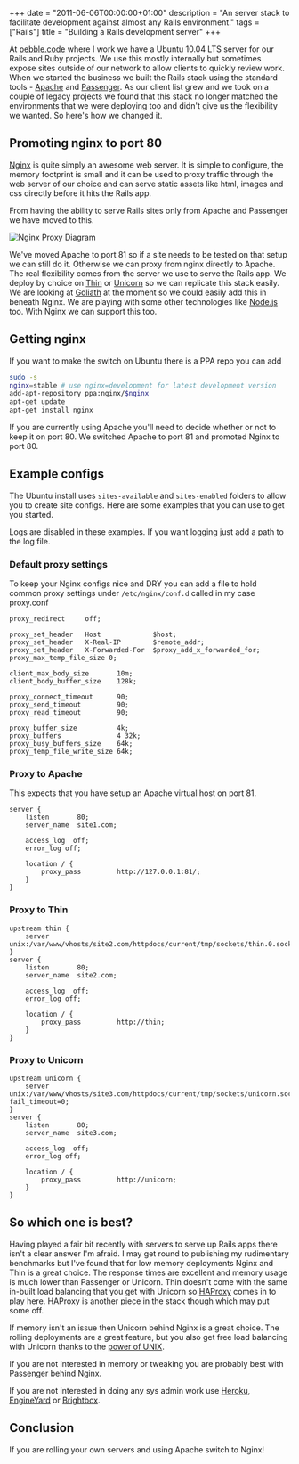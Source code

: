 +++
date = "2011-06-06T00:00:00+01:00"
description = "An server stack to facilitate development against almost any Rails environment."
tags = ["Rails"]
title = "Building a Rails development server"
+++

At [pebble.code][2] where I work we have a Ubuntu 10.04 LTS server for our Rails
and Ruby projects. We use this mostly internally but sometimes expose sites
outside of our network to allow clients to quickly review work. When we started
the business we built the Rails stack using the standard tools - [Apache][3] and
[Passenger][4]. As our client list grew and we took on a couple of legacy
projects we found that this stack no longer matched the environments that we
were deploying too and didn't give us the flexibility we wanted. So here's how
we changed it.

## Promoting nginx to port 80

[Nginx][5] is quite simply an awesome web server. It is simple to configure, the
memory footprint is small and it can be used to proxy traffic through the web
server of our choice and can serve static assets like html, images and css
directly before it hits the Rails app.

From having the ability to serve Rails sites only from Apache and Passenger we
have moved to this.

![Nginx Proxy Diagram][1]

We've moved Apache to port 81 so if a site needs to be tested on that setup we
can still do it. Otherwise we can proxy from nginx directly to Apache. The real
flexibility comes from the server we use to serve the Rails app. We deploy by
choice on [Thin][6] or [Unicorn][7] so we can replicate this stack easily. We
are looking at [Goliath][8] at the moment so we could easily add this in beneath
Nginx. We are playing with some other technologies like [Node.js][9] too. With
Nginx we can support this too.

## Getting nginx

If you want to make the switch on Ubuntu there is a PPA repo you can add

```sh
sudo -s
nginx=stable # use nginx=development for latest development version
add-apt-repository ppa:nginx/$nginx
apt-get update
apt-get install nginx
```

If you are currently using Apache you'll need to decide whether or not to keep
it on port 80. We switched Apache to port 81 and promoted Nginx to port 80.

## Example configs

The Ubuntu install uses `sites-available` and `sites-enabled` folders to allow
you to create site configs. Here are some examples that you can use to get you
started.

Logs are disabled in these examples. If you want logging just add a path to the
log file.

### Default proxy settings

To keep your Nginx configs nice and DRY you can add a file to hold common proxy
settings under `/etc/nginx/conf.d` called in my case proxy.conf

```nginx
proxy_redirect     off;

proxy_set_header   Host             $host;
proxy_set_header   X-Real-IP        $remote_addr;
proxy_set_header   X-Forwarded-For  $proxy_add_x_forwarded_for;
proxy_max_temp_file_size 0;

client_max_body_size       10m;
client_body_buffer_size    128k;

proxy_connect_timeout      90;
proxy_send_timeout         90;
proxy_read_timeout         90;

proxy_buffer_size          4k;
proxy_buffers              4 32k;
proxy_busy_buffers_size    64k;
proxy_temp_file_write_size 64k;
```

### Proxy to Apache

This expects that you have setup an Apache virtual host on port 81.

```nginx
server {
    listen       80;
    server_name  site1.com;

    access_log  off;
    error_log off;

    location / {
        proxy_pass         http://127.0.0.1:81/;
    }
}
```

### Proxy to Thin

```nginx
upstream thin {
    server unix:/var/www/vhosts/site2.com/httpdocs/current/tmp/sockets/thin.0.sock;
}
server {
    listen       80;
    server_name  site2.com;

    access_log  off;
    error_log off;

    location / {
        proxy_pass         http://thin;
    }
}
```

### Proxy to Unicorn

```nginx
upstream unicorn {
    server unix:/var/www/vhosts/site3.com/httpdocs/current/tmp/sockets/unicorn.sock fail_timeout=0;
}
server {
    listen       80;
    server_name  site3.com;

    access_log  off;
    error_log off;

    location / {
        proxy_pass         http://unicorn;
    }
}
```

## So which one is best?

Having played a fair bit recently with servers to serve up Rails apps there
isn't a clear answer I'm afraid. I may get round to publishing my rudimentary
benchmarks but I've found that for low memory deployments Nginx and Thin is a
great choice. The response times are excellent and memory usage is much lower
than Passenger or Unicorn. Thin doesn't come with the same in-built load
balancing that you get with Unicorn so [HAProxy][10] comes in to play here.
HAProxy is another piece in the stack though which may put some off.

If memory isn't an issue then Unicorn behind Nginx is a great choice. The
rolling deployments are a great feature, but you also get free load balancing
with Unicorn thanks to the [power of UNIX][11].

If you are not interested in memory or tweaking you are probably best with
Passenger behind Nginx.

If you are not interested in doing any sys admin work use [Heroku][12],
[EngineYard][13] or [Brightbox][14].

## Conclusion

If you are rolling your own servers and using Apache switch to Nginx!

[1]: /images/articles/nginx_proxy_diagram.png
[2]: http://pebblecode.com/
[3]: http://www.apache.org/
[4]: http://www.modrails.com/
[5]: http://wiki.nginx.org/
[6]: http://code.macournoyer.com/thin/
[7]: http://unicorn.bogomips.org/
[8]: http://postrank-labs.github.com/goliath/
[9]: http://nodejs.org/
[10]: http://haproxy.1wt.eu/
[11]: http://tomayko.com/writings/unicorn-is-unix
[12]: http://www.heroku.com/
[13]: http://www.engineyard.com/
[14]: http://www.brightbox.co.uk/
